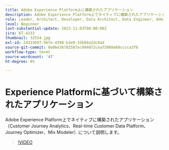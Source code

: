 ```yaml
---
title: Adobe Experience Platform上に構築されたアプリケーション
description: Adobe Experience Platform上でネイティブに構築されたアプリケーションについて説明します。
role: Leader, Architect, Developer, Data Architect, Data Engineer, Admin, User
level: Beginner
last-substantial-update: 2023-11-03T00:00:00Z
jira: KT-4333
thumbnail: 32554.jpg
exl-id: 24333697-56fe-4398-b3e0-33b68a2dc8ad
source-git-commit: 8e86e36782587ec994072cea75008e68cccca3f6
workflow-type: tm+mt
source-wordcount: '47'
ht-degree: 0%

---
```


# Experience Platformに基づいて構築されたアプリケーション

Adobe Experience Platform上でネイティブに構築されたアプリケーション（Customer Journey Analytics、Real-time Customer Data Platform、Journey Optimizer、Mix Modeler）について説明します。

>[!VIDEO](https://video.tv.adobe.com/v/32554?learn=on)

